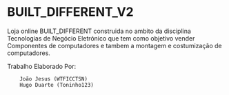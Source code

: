 # BUILT_DIFFERENT_V2

Loja online BUILT_DIFFERENT construida no ambito da disciplina Tecnologias de Negócio Eletrónico que tem como objetivo vender Componentes de computadores e tambem a montagem e costumização de computadores.

Trabalho Elaborado Por:

        João Jesus (WTFICCTSN)
        Hugo Duarte (Toninho123)

